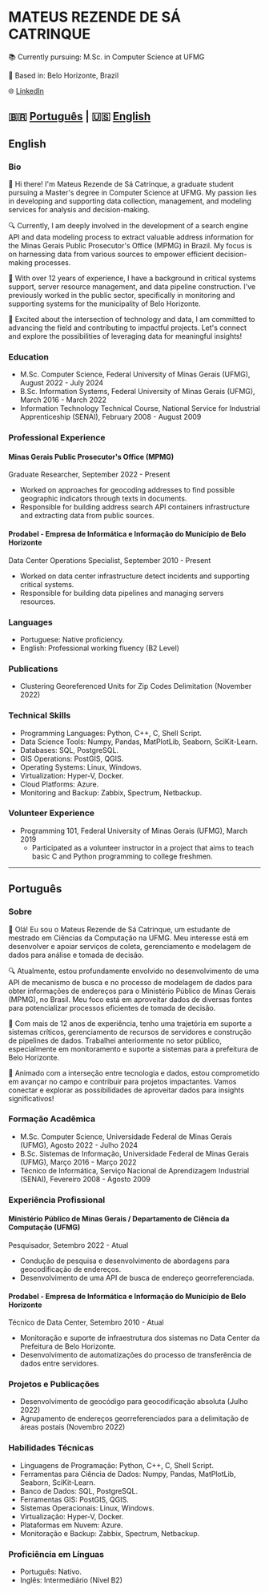 # MATEUS REZENDE DE SÁ CATRINQUE

📚 Currently pursuing: M.Sc. in Computer Science at UFMG

📍 Based in: Belo Horizonte, Brazil

🌐 [LinkedIn](https://www.linkedin.com/in/mcatrinque) 

🇧🇷 [Português](#portugues) | 🇺🇸 [English](#english)
---

## English

### Bio
👋 Hi there! I'm Mateus Rezende de Sá Catrinque, a graduate student pursuing a Master's degree in Computer Science at UFMG. My passion lies in developing and supporting data collection, management, and modeling services for analysis and decision-making.

🔍 Currently, I am deeply involved in the development of a search engine API and data modeling process to extract valuable address information for the Minas Gerais Public Prosecutor's Office (MPMG) in Brazil. My focus is on harnessing data from various sources to empower efficient decision-making processes.

💼 With over 12 years of experience, I have a background in critical systems support, server resource management, and data pipeline construction. I've previously worked in the public sector, specifically in monitoring and supporting systems for the municipality of Belo Horizonte.

🚀 Excited about the intersection of technology and data, I am committed to advancing the field and contributing to impactful projects. Let's connect and explore the possibilities of leveraging data for meaningful insights!

### Education
- M.Sc. Computer Science, Federal University of Minas Gerais (UFMG), August 2022 - July 2024
- B.Sc. Information Systems, Federal University of Minas Gerais (UFMG), March 2016 - March 2022
- Information Technology Technical Course, National Service for Industrial Apprenticeship (SENAI), February 2008 - August 2009

### Professional Experience
#### Minas Gerais Public Prosecutor's Office (MPMG)
Graduate Researcher, September 2022 - Present
- Worked on approaches for geocoding addresses to find possible geographic indicators through texts in documents.
- Responsible for building address search API containers infrastructure and extracting data from public sources.

#### Prodabel - Empresa de Informática e Informação do Município de Belo Horizonte
Data Center Operations Specialist, September 2010 - Present
- Worked on data center infrastructure detect incidents and supporting critical systems.
- Responsible for building data pipelines and managing servers resources.

### Languages
- Portuguese: Native proficiency.
- English: Professional working fluency (B2 Level)

### Publications
- Clustering Georeferenced Units for Zip Codes Delimitation (November 2022)

### Technical Skills
- Programming Languages: Python, C++, C, Shell Script.
- Data Science Tools: Numpy, Pandas, MatPlotLib, Seaborn, SciKit-Learn.
- Databases: SQL, PostgreSQL.
- GIS Operations: PostGIS, QGIS.
- Operating Systems: Linux, Windows.
- Virtualization: Hyper-V, Docker.
- Cloud Platforms: Azure.
- Monitoring and Backup: Zabbix, Spectrum, Netbackup.

### Volunteer Experience
- Programming 101, Federal University of Minas Gerais (UFMG), March 2019
  - Participated as a volunteer instructor in a project that aims to teach basic C and Python programming to college freshmen.

--- 

## Português

### Sobre
👋 Olá! Eu sou o Mateus Rezende de Sá Catrinque, um estudante de mestrado em Ciências da Computação na UFMG. Meu interesse está em desenvolver e apoiar serviços de coleta, gerenciamento e modelagem de dados para análise e tomada de decisão.

🔍 Atualmente, estou profundamente envolvido no desenvolvimento de uma API de mecanismo de busca e no processo de modelagem de dados para obter informações de endereços para o Ministério Público de Minas Gerais (MPMG), no Brasil. Meu foco está em aproveitar dados de diversas fontes para potencializar processos eficientes de tomada de decisão.

💼 Com mais de 12 anos de experiência, tenho uma trajetória em suporte a sistemas críticos, gerenciamento de recursos de servidores e construção de pipelines de dados. Trabalhei anteriormente no setor público, especialmente em monitoramento e suporte a sistemas para a prefeitura de Belo Horizonte.

🚀 Animado com a interseção entre tecnologia e dados, estou comprometido em avançar no campo e contribuir para projetos impactantes. Vamos conectar e explorar as possibilidades de aproveitar dados para insights significativos!

### Formação Acadêmica
- M.Sc. Computer Science, Universidade Federal de Minas Gerais (UFMG), Agosto 2022 - Julho 2024
- B.Sc. Sistemas de Informação, Universidade Federal de Minas Gerais (UFMG), Março 2016 - Março 2022
- Técnico de Informática, Serviço Nacional de Aprendizagem Industrial (SENAI), Fevereiro 2008 - Agosto 2009

### Experiência Profissional
#### Ministério Público de Minas Gerais / Departamento de Ciência da Computação (UFMG)
Pesquisador, Setembro 2022 - Atual
- Condução de pesquisa e desenvolvimento de abordagens para geocodificação de endereços.
- Desenvolvimento de uma API de busca de endereço georreferenciada.

#### Prodabel - Empresa de Informática e Informação do Município de Belo Horizonte
Técnico de Data Center, Setembro 2010 - Atual
- Monitoração e suporte de infraestrutura dos sistemas no Data Center da Prefeitura de Belo Horizonte.
- Desenvolvimento de automatizações do processo de transferência de dados entre servidores.

### Projetos e Publicações
- Desenvolvimento de geocódigo para geocodificação absoluta (Julho 2022)
- Agrupamento de endereços georreferenciados para a delimitação de áreas postais (Novembro 2022)

### Habilidades Técnicas
- Linguagens de Programação: Python, C++, C, Shell Script.
- Ferramentas para Ciência de Dados: Numpy, Pandas, MatPlotLib, Seaborn, SciKit-Learn.
- Banco de Dados: SQL, PostgreSQL.
- Ferramentas GIS: PostGIS, QGIS.
- Sistemas Operacionais: Linux, Windows.
- Virtualização: Hyper-V, Docker.
- Plataformas em Nuvem: Azure.
- Monitoração e Backup: Zabbix, Spectrum, Netbackup.

### Proficiência em Línguas
- Português: Nativo.
- Inglês: Intermediário (Nível B2)
